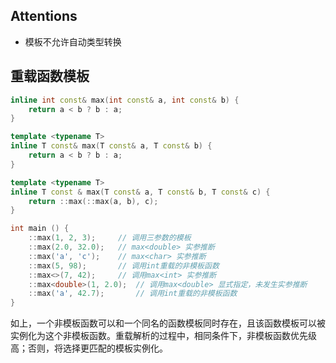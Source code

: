 ## Attentions

* 模板不允许自动类型转换


## 重载函数模板

```cpp
inline int const& max(int const& a, int const& b) {
    return a < b ? b : a;
}

template <typename T>
inline T const& max(T const& a, T const& b) {
    return a < b ? b : a;
}

template <typename T>
inline T const & max(T const& a, T const& b, T const& c) {
    return ::max(::max(a, b), c);
}

int main () {
    ::max(1, 2, 3);     // 调用三参数的模板
    ::max(2.0, 32.0);   // max<double> 实参推断
    ::max('a', 'c');    // max<char> 实参推断
    ::max(5, 98);       // 调用int重载的非模板函数
    ::max<>(7, 42);     // 调用max<int> 实参推断
    ::max<double>(1, 2.0);  // 调用max<double> 显式指定，未发生实参推断
    ::max('a', 42.7);       // 调用int重载的非模板函数
}
```
如上，一个非模板函数可以和一个同名的函数模板同时存在，且该函数模板可以被实例化为这个非模板函数。重载解析的过程中，相同条件下，非模板函数优先级高；否则，将选择更匹配的模板实例化。
